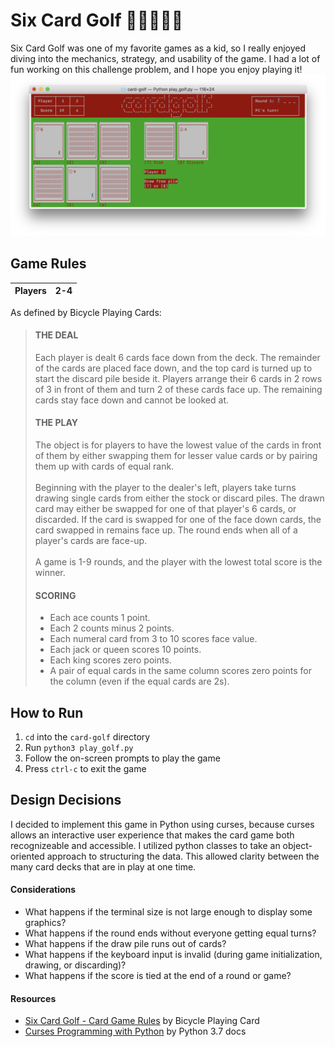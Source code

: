 # Six Card Golf 🏌️‍♂️⛳🏌️‍♀️

Six Card Golf was one of my favorite games as a kid, so I really enjoyed diving into the mechanics, strategy, and usability of the game.
I had a lot of fun working on this challenge problem, and I hope you enjoy playing it! 
![Screenshot](https://github.com/Jordan-Loeser/card-golf/blob/master/screenshot.png)

## Game Rules

| Players | 2-4 |
|---------|-----|

As defined by Bicycle Playing Cards:
> #### THE DEAL
> Each player is dealt 6 cards face down from the deck. The remainder of the cards are placed face down, and the top card is turned up to start the discard pile beside it. Players arrange their 6 cards in 2 rows of 3 in front of them and turn 2 of these cards face up. The remaining cards stay face down and cannot be looked at. 
> #### THE PLAY
> The object is for players to have the lowest value of the cards in front of them by either swapping them for lesser value cards or by pairing them up with cards of equal rank. <br><br> Beginning with the player to the dealer's left, players take turns drawing single cards from either the stock or discard piles. The drawn card may either be swapped for one of that player's 6 cards, or discarded. If the card is swapped for one of the face down cards, the card swapped in remains face up. The round ends when all of a player's cards are face-up. <br><br> A game is 1-9 rounds, and the player with the lowest total score is the winner.
> #### SCORING
> * Each ace counts 1 point.
> * Each 2 counts minus 2 points.
> * Each numeral card from 3 to 10 scores face value.
> * Each jack or queen scores 10 points.
> * Each king scores zero points.
> * A pair of equal cards in the same column scores zero points for the column (even if the equal cards are 2s).


## How to Run
1. `cd` into the `card-golf` directory
2. Run `python3 play_golf.py`
3. Follow the on-screen prompts to play the game
4. Press `ctrl-c` to exit the game

## Design Decisions

I decided to implement this game in Python using curses, because curses allows an interactive user experience that makes the card game both recognizeable and accessible. I utilized python classes to take an object-oriented approach to structuring the data. This allowed clarity between the many card decks that are in play at one time.

#### Considerations
* What happens if the terminal size is not large enough to display some graphics?
* What happens if the round ends without everyone getting equal turns?
* What happens if the draw pile runs out of cards?
* What happens if the keyboard input is invalid (during game initialization, drawing, or discarding)?
* What happens if the score is tied at the end of a round or game?

#### Resources
* [Six Card Golf - Card Game Rules](https://www.bicyclecards.com/how-to-play/six-card-golf/) by Bicycle Playing Card
* [Curses Programming with Python](https://docs.python.org/3/howto/curses.html) by Python 3.7 docs
